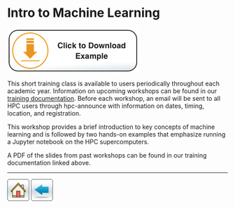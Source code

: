 # Intro to Machine Learning

[![](/Images/download-button.png)](intro-to-ML.tar.gz)

This short training class is available to users periodically throughout each academic year. Information on upcoming workshops can be found in our [training documentation](https://public.confluence.arizona.edu/display/UAHPC/Training). Before each workshop, an email will be sent to all HPC users through hpc-announce with information on dates, timing, location, and registration.

This workshop provides a brief introduction to key concepts of machine learning and is followed by two hands-on examples that emphasize running a Jupyter notebook on the HPC supercomputers. 

A PDF of the slides from past workshops can be found in our training documentation linked above. 

*****
[![](/Images/home.png)](https://ua-researchcomputing-hpc.github.io/) 
[![](/Images/back.png)](../)

